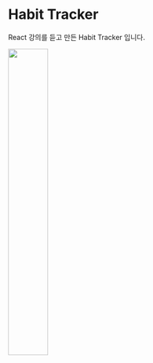 # Habit Tracker
 React 강의를 듣고 만든 Habit Tracker 입니다.
 
 <img width="40%" src="https://user-images.githubusercontent.com/85146819/132989292-0f2cd416-6e1c-424b-b41e-477eb6cb2e54.png">  


 
